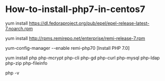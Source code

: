 # How-to-install-php7-in-centos7

yum install https://dl.fedoraproject.org/pub/epel/epel-release-latest-7.noarch.rpm

yum install http://rpms.remirepo.net/enterprise/remi-release-7.rpm

yum-config-manager --enable remi-php70   [Install PHP 7.0]

yum install php php-mcrypt php-cli php-gd php-curl php-mysql php-ldap php-zip php-fileinfo 

php -v
